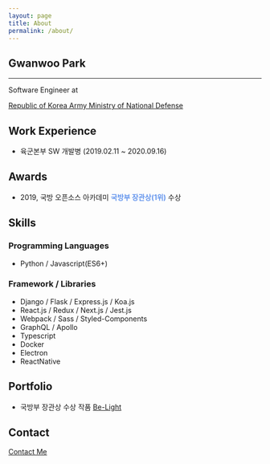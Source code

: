 ```yaml
---
layout: page
title: About
permalink: /about/
---
```


## Gwanwoo Park

---

Software Engineer at

[Republic of Korea Army Ministry of National Defense](https://army.mil.kr/)


## Work Experience

* 육군본부 SW 개발병 (2019.02.11 ~ 2020.09.16)

## Awards

* 2019, 국방 오픈소스 아카데미 <span style="color:cornflowerblue; font-weight: bold;">국방부 장관상(1위)</span> 수상

## Skills

### Programming Languages

* Python / Javascript(ES6+)

### Framework / Libraries
* Django / Flask / Express.js / Koa.js
* React.js / Redux / Next.js / Jest.js
* Webpack / Sass / Styled-Components
* GraphQL / Apollo
* Typescript
* Docker
* Electron
* ReactNative

## Portfolio

* 국방부 장관상 수상 작품 [Be-Light](https://github.com/gwanwoodev/be-light)


## Contact

[Contact Me](https://gwanwoodev.github.io/contact)